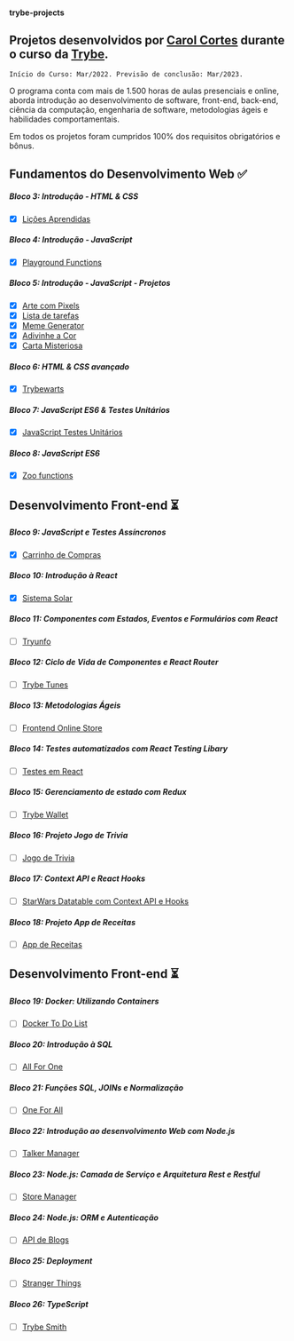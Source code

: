 #### trybe-projects

## Projetos desenvolvidos por [Carol Cortes](https://www.linkedin.com/in/carolinecortess/) durante o curso da [Trybe](https://www.betrybe.com/).

``Início do Curso: Mar/2022.
Previsão de conclusão: Mar/2023.``

O programa conta com mais de 1.500 horas de aulas presenciais e online, aborda introdução ao desenvolvimento de software, front-end, back-end, ciência da computação, engenharia de software, metodologias ágeis e habilidades comportamentais.

Em todos os projetos foram cumpridos 100% dos requisitos obrigatórios e bônus.

## Fundamentos do Desenvolvimento Web :white_check_mark:
##### Bloco 3: Introdução - HTML & CSS
- [X] [Lições Aprendidas](https://github.com/carolcortes/trybe-projects/tree/main/fundamentos/01-project-lessons-learned)

##### Bloco 4: Introdução - JavaScript
- [X] [Playground Functions](https://github.com/carolcortes/trybe-projects/tree/main/fundamentos/02-project-playground-functions)

##### Bloco 5: Introdução - JavaScript - Projetos
- [X] [Arte com Pixels](https://github.com/carolcortes/trybe-projects/tree/main/fundamentos/03-project-pixels-art)
- [X] [Lista de tarefas](https://github.com/carolcortes/trybe-projects/tree/main/fundamentos/04-project-todo-list)
- [X] [Meme Generator](https://github.com/carolcortes/trybe-projects/tree/main/fundamentos/05-project-meme-generator)
- [X] [Adivinhe a Cor]()
- [X] [Carta Misteriosa]()

##### Bloco 6: HTML & CSS avançado
- [X] [Trybewarts]()

##### Bloco 7: JavaScript ES6 & Testes Unitários
- [X] [JavaScript Testes Unitários]()

##### Bloco 8: JavaScript ES6
- [X] [Zoo functions]()

## Desenvolvimento Front-end :hourglass_flowing_sand:
##### Bloco 9: JavaScript e Testes Assíncronos
- [X] [Carrinho de Compras]()

##### Bloco 10: Introdução à React
- [X] [Sistema Solar]()

##### Bloco 11: Componentes com Estados, Eventos e Formulários com React
- [ ] [Tryunfo]()

##### Bloco 12: Ciclo de Vida de Componentes e React Router
- [ ] [Trybe Tunes]()

##### Bloco 13: Metodologias Ágeis
- [ ] [Frontend Online Store]()

##### Bloco 14: Testes automatizados com React Testing Libary
- [ ] [Testes em React]()

##### Bloco 15: Gerenciamento de estado com Redux
- [ ] [Trybe Wallet]()

##### Bloco 16: Projeto Jogo de Trivia
- [ ] [Jogo de Trivia]()

##### Bloco 17: Context API e React Hooks
- [ ] [StarWars Datatable com Context API e Hooks]()

##### Bloco 18: Projeto App de Receitas
- [ ] [App de Receitas]()

## Desenvolvimento Front-end :hourglass_flowing_sand:
##### Bloco 19: Docker: Utilizando Containers
- [ ] [Docker To Do List]()

##### Bloco 20: Introdução à SQL
- [ ] [All For One]()

##### Bloco 21: Funções SQL, JOINs e Normalização
- [ ] [One For All]()

##### Bloco 22: Introdução ao desenvolvimento Web com Node.js
- [ ] [Talker Manager]()

##### Bloco 23: Node.js: Camada de Serviço e Arquitetura Rest e Restful
- [ ] [Store Manager]()

##### Bloco 24: Node.js: ORM e Autenticação
- [ ] [API de Blogs]()

##### Bloco 25: Deployment
- [ ] [Stranger Things]()

##### Bloco 26: TypeScript
- [ ] [Trybe Smith]()



